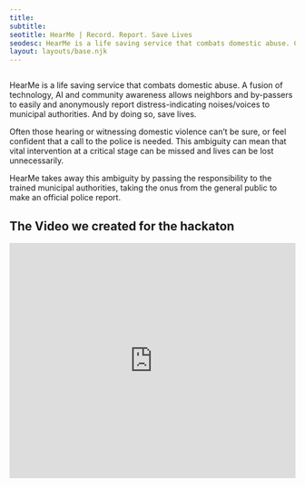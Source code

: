 ```yaml
---
title:
subtitle:
seotitle: HearMe | Record. Report. Save Lives
seodesc: HearMe is a life saving service that combats domestic abuse. Created during Safe@Home Hackaton orginized by Michal Sela Forum.
layout: layouts/base.njk
---
```


<img class="image-offset" src="/images/hearme-logo-white-left@2x.png" alt="">

HearMe is a life saving service that combats domestic abuse. A fusion of technology, AI and community awareness allows neighbors and by-passers to easily and anonymously report distress-indicating noises/voices to municipal authorities. And by doing so, save lives.

Often those hearing or witnessing domestic violence can’t be sure, or feel confident that a call to the police is needed. This ambiguity can mean that vital intervention at a critical stage can be missed and lives can be lost unnecessarily.

HearMe takes away this ambiguity by passing the responsibility to the trained municipal authorities, taking the onus from the general public to make an official police report.

<h2>The Video we created for the hackaton</h2>
<iframe width="100%" height="415" src="https://www.youtube.com/embed/diwGOBP4DjM" frameborder="0" allow="accelerometer; autoplay; encrypted-media; gyroscope; picture-in-picture" allowfullscreen></iframe>

<!-- ## This site is a starting point
## Post pages

The pages found in in the posts

<ul class="listing">
{%- for page in collections.post -%}
  <li>
    <a href="{{ page.url }}">{{ page.data.title }}</a> -
    <time datetime="{{ page.date }}">{{ page.date | dateDisplay("LLLL d, y") }}</time>
  </li>
{%- endfor -%}
</ul>

## Links from an external data source

These links were sourced from [hawksworx.com](https://www.hawksworx.com/feed.json) at build time.

<ul class="listing">
{%- for item in hawksworx.entries.slice(0,5) -%}
  <li>
    <a href="{{ item.link }}">{{ item.title }}</a>
  </li>
{%- endfor -%}
</ul>

-->



